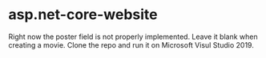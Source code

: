 # asp.net-core-website
Right now the poster field is not properly implemented. Leave it blank when creating a movie.
Clone the repo and run it on Microsoft Visul Studio 2019.
